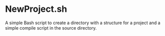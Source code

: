 # NewProject.sh
A simple Bash script to create a directory with a structure for a project and a simple compile script in the source directory.
